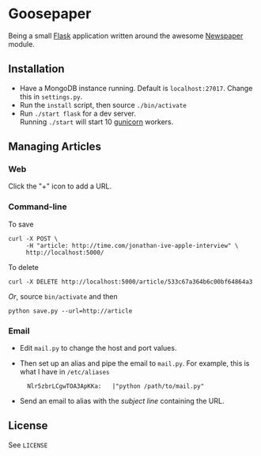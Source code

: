 # Goosepaper

Being a small [Flask](http://flask.pocoo.org/) application written around the awesome [Newspaper](https://github.com/codelucas/newspaper) module.

Installation
------------

* Have a MongoDB instance running. Default is `localhost:27017`. Change this in `settings.py`.
* Run the `install` script, then source `./bin/activate`
* Run `./start flask` for a dev server.  
  Running `./start` will start 10 [gunicorn](http://gunicorn.org) workers.

Managing Articles
-----------------

### Web

Click the "+" icon to add a URL.

### Command-line

To save

	curl -X POST \
		 -H "article: http://time.com/jonathan-ive-apple-interview" \
		 http://localhost:5000/

To delete

	curl -X DELETE http://localhost:5000/article/533c67a364b6c00bf64864a3

_Or_, source `bin/activate` and then

    python save.py --url=http://article

### Email

* Edit `mail.py` to change the host and port values.
* Then set up an alias and pipe the email to `mail.py`. For example, this is what I have in `/etc/aliases`

		Nlr5zbrLCgwTOA3ApKKa: 	|"python /path/to/mail.py"

* Send an email to alias with the _subject line_ containing the URL.

License
-------

See `LICENSE`
